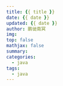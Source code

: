 ```yaml
---
title: {{ title }}
date: {{ date }}
updated: {{ date }}
author: 鹏徙南冥
img: 
top: false
mathjax: false
summary: 
categories:
  - java 
tags:
  - java
---
```

